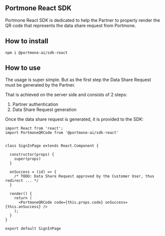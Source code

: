 ## Portmone React SDK
Portmone React SDK is dedicated to help the Partner to properly render the QR code that represents the data share request from Portmone.

## How to install
```shell script
npm i @portmone-ai/sdk-react
```

## How to use
The usage is super simple. But as the first step the Data Share Request must be generated by the Partner.

That is achieved on the server side and consists of 2 steps:

1. Partner authentication
2. Data Share Request generation

Once the data share request is generated, it is provided to the SDK:
```shell script
import React from 'react';
import PortmoneQRCode from '@portmone-ai/sdk-react'


class SignInPage extends React.Component {

  constructor(props) {
    super(props)
  }

  onSuccess = (id) => {
    /* TODO: Data Share Request approved by the Customer User, thus redirect ... */
  }

  render() {
    return (
      <PortmoneQRCode code={this.props.code} onSuccess={this.onSuccess} />
    );
  }
}

export default SignInPage
```
